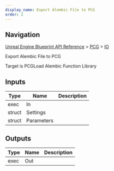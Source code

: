 ```yaml
---
display_name: Export Alembic File to PCG
order: 2
---
```

## Navigation

[Unreal Engine Blueprint API Reference](https://dev.epicgames.com/documentation/en-us/unreal-engine/BlueprintAPI) > [PCG](https://dev.epicgames.com/documentation/en-us/unreal-engine/BlueprintAPI/PCG) > [IO](https://dev.epicgames.com/documentation/en-us/unreal-engine/BlueprintAPI/PCG/IO)

Export Alembic File to PCG

Target is PCGLoad Alembic Function Library

## Inputs

| Type | Name | Description |
| --- | --- | --- |
| exec | In |  |
| struct | Settings |  |
| struct | Parameters |  |

## Outputs

| Type | Name | Description |
| --- | --- | --- |
| exec | Out |  |
